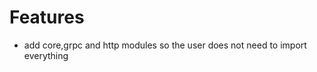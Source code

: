 [//]: # ( Copyright 2024 Vincent Free)
[//]: # ()
[//]: # ( Licensed under the Apache License, Version 2.0 &#40;the "License"&#41;;)
[//]: # ( you may not use this file except in compliance with the License.)
[//]: # ( You may obtain a copy of the License at)
[//]: # ()
[//]: # ( http://www.apache.org/licenses/LICENSE-2.0)
[//]: # ()
[//]: # ( Unless required by applicable law or agreed to in writing, software)
[//]: # ( distributed under the License is distributed on an "AS IS" BASIS,)
[//]: # ( WITHOUT WARRANTIES OR CONDITIONS OF ANY KIND, either express or implied.)
[//]: # ( See the License for the specific language governing permissions and)
[//]: # ( limitations under the License.)

# Features

- add core,grpc and http modules so the user does not need to import everything